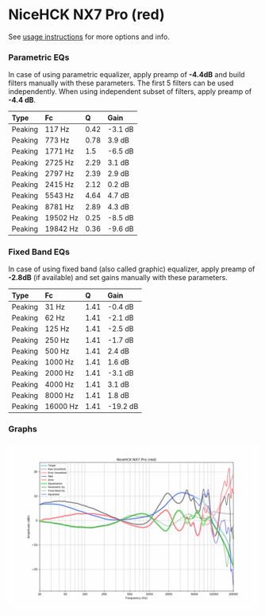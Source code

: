 # NiceHCK NX7 Pro (red)
See [usage instructions](https://github.com/jaakkopasanen/AutoEq#usage) for more options and info.

### Parametric EQs
In case of using parametric equalizer, apply preamp of **-4.4dB** and build filters manually
with these parameters. The first 5 filters can be used independently.
When using independent subset of filters, apply preamp of **-4.4 dB**.

| Type    | Fc       |    Q | Gain    |
|:--------|:---------|:-----|:--------|
| Peaking | 117 Hz   | 0.42 | -3.1 dB |
| Peaking | 773 Hz   | 0.78 | 3.9 dB  |
| Peaking | 1771 Hz  | 1.5  | -6.5 dB |
| Peaking | 2725 Hz  | 2.29 | 3.1 dB  |
| Peaking | 2797 Hz  | 2.39 | 2.9 dB  |
| Peaking | 2415 Hz  | 2.12 | 0.2 dB  |
| Peaking | 5543 Hz  | 4.64 | 4.7 dB  |
| Peaking | 8781 Hz  | 2.89 | 4.3 dB  |
| Peaking | 19502 Hz | 0.25 | -8.5 dB |
| Peaking | 19842 Hz | 0.36 | -9.6 dB |

### Fixed Band EQs
In case of using fixed band (also called graphic) equalizer, apply preamp of **-2.8dB**
(if available) and set gains manually with these parameters.

| Type    | Fc       |    Q | Gain     |
|:--------|:---------|:-----|:---------|
| Peaking | 31 Hz    | 1.41 | -0.4 dB  |
| Peaking | 62 Hz    | 1.41 | -2.1 dB  |
| Peaking | 125 Hz   | 1.41 | -2.5 dB  |
| Peaking | 250 Hz   | 1.41 | -1.7 dB  |
| Peaking | 500 Hz   | 1.41 | 2.4 dB   |
| Peaking | 1000 Hz  | 1.41 | 1.6 dB   |
| Peaking | 2000 Hz  | 1.41 | -3.1 dB  |
| Peaking | 4000 Hz  | 1.41 | 3.1 dB   |
| Peaking | 8000 Hz  | 1.41 | 1.8 dB   |
| Peaking | 16000 Hz | 1.41 | -19.2 dB |

### Graphs
![](./NiceHCK%20NX7%20Pro%20(red).png)